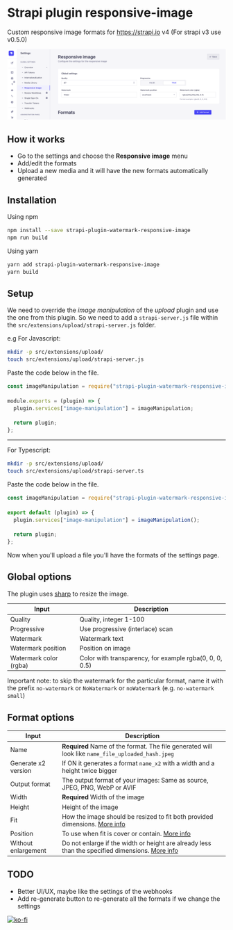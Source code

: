 # Strapi plugin responsive-image

Custom responsive image formats for https://strapi.io v4 (For strapi v3 use v0.5.0)

<div>
  <img src="assets/screenshot_settings.png" alt="Screenshoot settings">
</div>

## How it works

- Go to the settings and choose the **Responsive image** menu
- Add/edit the formats
- Upload a new media and it will have the new formats automatically generated

## Installation

Using npm

```bash
npm install --save strapi-plugin-watermark-responsive-image
npm run build
```

Using yarn

```bash
yarn add strapi-plugin-watermark-responsive-image
yarn build
```

## Setup

We need to override the _image manipulation_ of the _upload_ plugin and use the one from this plugin. So we need to add a `strapi-server.js` file within the `src/extensions/upload/strapi-server.js` folder.

e.g
For Javascript:

```bash
mkdir -p src/extensions/upload/
touch src/extensions/upload/strapi-server.js
```

Paste the code below in the file.



```javascript
const imageManipulation = require("strapi-plugin-watermark-responsive-image/server/services/image-manipulation");

module.exports = (plugin) => {
  plugin.services["image-manipulation"] = imageManipulation;

  return plugin;
};
```

---

For Typescript:

```bash
mkdir -p src/extensions/upload/
touch src/extensions/upload/strapi-server.ts
```

Paste the code below in the file.

```typescript
const imageManipulation = require("strapi-plugin-watermark-responsive-image/server/services/image-manipulation");

export default (plugin) => {
  plugin.services["image-manipulation"] = imageManipulation();

  return plugin;
};
```

Now when you'll upload a file you'll have the formats of the settings page.

## Global options

The plugin uses [sharp](https://github.com/lovell/sharp) to resize the image.

| Input       | Description                                             |
|-------------|---------------------------------------------------------|
| Quality     | Quality, integer 1-100                                  |
| Progressive | Use progressive (interlace) scan                        |
| Watermark   | Watermark text                                          |
| Watermark position| Position on image                                       |
| Watermark color (rgba)| Color with transparency, for example rgba(0, 0, 0, 0.5) |

Important note: to skip the watermark for the particular format, name it with the prefix `no-watermark` or `NoWatermark` or `noWatermark` (e.g. `no-watermark small`)

## Format options

| Input               | Description                                                                                                                                              |
| ------------------- | -------------------------------------------------------------------------------------------------------------------------------------------------------- |
| Name                | **Required** Name of the format. The file generated will look like `name_file_uploaded_hash.jpeg`                                                        |
| Generate x2 version | If ON it generates a format `name_x2` with a width and a height twice bigger                                                                             |
| Output format       | The output format of your images: Same as source, JPEG, PNG, WebP or AVIF                                                                                |
| Width               | **Required** Width of the image                                                                                                                          |
| Height              | Height of the image                                                                                                                                      |
| Fit                 | How the image should be resized to fit both provided dimensions. [More info](https://sharp.pixelplumbing.com/api-resize#parameters)                      |
| Position            | To use when fit is cover or contain. [More info](https://sharp.pixelplumbing.com/api-resize#parameters)                                                  |
| Without enlargement | Do not enlarge if the width or height are already less than the specified dimensions. [More info](https://sharp.pixelplumbing.com/api-resize#parameters) |

## TODO

- Better UI/UX, maybe like the settings of the webhooks
- Add re-generate button to re-generate all the formats if we change the settings

[![ko-fi](https://ko-fi.com/img/githubbutton_sm.svg)](https://ko-fi.com/E1E0H3N9M)
